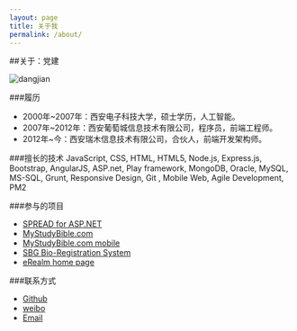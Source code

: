 ```yaml
---
layout: page
title: 关于我
permalink: /about/
---
```

##关于：党建

<img src="http://i.imgur.com/mnwusO1.jpg?1" alt="dangjian" style="max-width: 300px;" />

###履历
* 2000年~2007年：西安电子科技大学，硕士学历，人工智能。
* 2007年~2012年：西安葡萄城信息技术有限公司，程序员，前端工程师。
* 2012年~今：西安瑞木信息技术有限公司，合伙人，前端开发架构师。

###擅长的技术
JavaScript, CSS, HTML, HTML5, Node.js, Express.js, Bootstrap, AngularJS, ASP.net, Play framework, MongoDB, Oracle, MySQL, MS-SQL, Grunt, Responsive Design, Git
, Mobile Web, Agile Development, PM2

###参与的项目
* [SPREAD for ASP.NET](http://www.componentone.com/SuperProducts/SpreadWeb/)
* [MyStudyBible.com](https://www.mystudybible.com/)
* [MyStudyBible.com mobile](https://www.mystudybible.com/mobile)
* [SBG Bio-Registration System](http://www.sbg-fwcms.com/)
* [eRealm home page](http://www.erealm.cn)

###联系方式
* [Github](http://www.github.com/dangjian)
* [weibo](http://www.weibo.com/dangjian)
* [Email](mailto:hunterdang@gmail.com)



